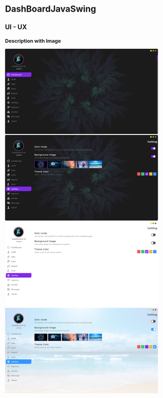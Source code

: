 # DashBoardJavaSwing 
## UI - UX
### Description with Image
![alt text](./Img/1.png)
![alt text](./Img/2.png)
![alt text](./Img/3.png)
![alt text](./Img/4.png)
